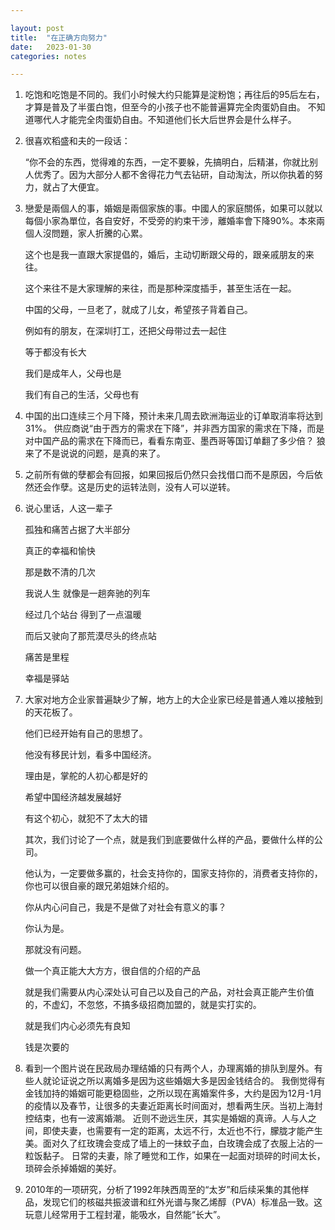 ```yaml
---

layout: post
title:  "在正确方向努力"
date:   2023-01-30
categories: notes

---
```


1. 吃饱和吃饱是不同的。我们小时候大约只能算是淀粉饱；再往后的95后左右，才算是普及了半蛋白饱，但至今的小孩子也不能普遍算完全肉蛋奶自由。
   不知道哪代人才能完全肉蛋奶自由。不知道他们长大后世界会是什么样子。

2. 很喜欢稻盛和夫的一段话：

   “你不会的东西，觉得难的东西，一定不要躲，先搞明白，后精湛，你就比别人优秀了。因为大部分人都不舍得花力气去钻研，自动淘汰，所以你执着的努力，就占了大便宜。

3. 戀愛是兩個人的事，婚姻是兩個家族的事。中國人的家庭關係，如果可以就以每個小家為單位，各自安好，不受旁的約束干涉，離婚率會下降90%。本來兩個人沒問題，家人折騰的心累。

   这个也是我一直跟大家提倡的，婚后，主动切断跟父母的，跟亲戚朋友的来往。

   这个来往不是大家理解的来往，而是那种深度插手，甚至生活在一起。

   中国的父母，一旦老了，就成了儿女，希望孩子背着自己。

   例如有的朋友，在深圳打工，还把父母带过去一起住

   等于都没有长大

   我们是成年人，父母也是

   我们有自己的生活，父母也有

4. 中国的出口连续三个月下降，预计未来几周去欧洲海运业的订单取消率将达到31%。
   供应商说“由于西方的需求在下降”，并非西方国家的需求在下降，而是对中国产品的需求在下降而已，看看东南亚、墨西哥等国订单翻了多少倍？
   狼来了不是说说的问题，是真的来了。

5. 之前所有做的孽都会有回报，如果回报后仍然只会找借口而不是原因，今后依然还会作孽。这是历史的运转法则，没有人可以逆转。

6. 说心里话，人这一辈子

   孤独和痛苦占据了大半部分

   真正的幸福和愉快

   那是数不清的几次

   我说人生 就像是一趟奔驰的列车

   经过几个站台 得到了一点温暖

   而后又驶向了那荒漠尽头的终点站

   痛苦是里程

   幸福是驿站

7. 大家对地方企业家普遍缺少了解，地方上的大企业家已经是普通人难以接触到的天花板了。

   他们已经开始有自己的思想了。

   他没有移民计划，看多中国经济。

   理由是，掌舵的人初心都是好的

   希望中国经济越发展越好

   有这个初心，就犯不了太大的错

   其次，我们讨论了一个点，就是我们到底要做什么样的产品，要做什么样的公司。

   他认为，一定要做多赢的，社会支持你的，国家支持你的，消费者支持你的，你也可以很自豪的跟兄弟姐妹介绍的。

   你从内心问自己，我是不是做了对社会有意义的事？

   你认为是。

   那就没有问题。

   做一个真正能大大方方，很自信的介绍的产品

   就是我们需要从内心深处认可自己以及自己的产品，对社会真正能产生价值的，不虚幻，不忽悠，不搞多级招商加盟的，就是实打实的。

   就是我们内心必须先有良知

   钱是次要的

8. 看到一个图片说在民政局办理结婚的只有两个人，办理离婚的排队到屋外。有些人就论证说之所以离婚多是因为这些婚姻大多是因金钱结合的。
   我倒觉得有金钱加持的婚姻可能更稳固些，之所以现在离婚案件多，大约是因为12月-1月的疫情以及春节，让很多的夫妻近距离长时间面对，想看两生厌。当初上海封控结束，也有一波离婚潮。
   近则不逊远生厌，其实是婚姻的真谛。人与人之间，即使夫妻，也需要有一定的距离，太远不行，太近也不行，朦胧才能产生美。面对久了红玫瑰会变成了墙上的一抹蚊子血，白玫瑰会成了衣服上沾的一粒饭黏子。
   日常的夫妻，除了睡觉和工作，如果在一起面对琐碎的时间太长，琐碎会杀掉婚姻的美好。

9. 2010年的一项研究，分析了1992年陕西周至的“太岁”和后续采集的其他样品，发现它们的核磁共振波谱和红外光谱与聚乙烯醇（PVA）标准品一致。这玩意儿经常用于工程封灌，能吸水，自然能“长大”。



